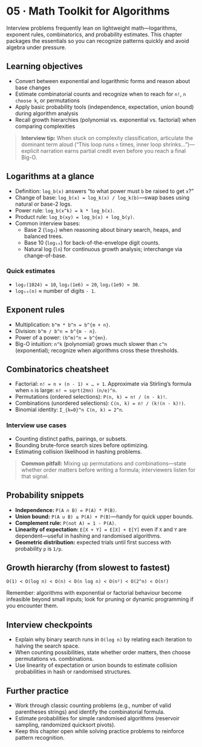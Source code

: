 # 05 · Math Toolkit for Algorithms

Interview problems frequently lean on lightweight math—logarithms, exponent rules, combinatorics, and probability estimates. This chapter packages the essentials so you can recognize patterns quickly and avoid algebra under pressure.

## Learning objectives
- Convert between exponential and logarithmic forms and reason about base changes
- Estimate combinatorial counts and recognize when to reach for `n!`, `n choose k`, or permutations
- Apply basic probability tools (independence, expectation, union bound) during algorithm analysis
- Recall growth hierarchies (polynomial vs. exponential vs. factorial) when comparing complexities

> **Interview tip:** When stuck on complexity classification, articulate the dominant term aloud (“This loop runs `n` times, inner loop shrinks…”)—explicit narration earns partial credit even before you reach a final Big-O.

## Logarithms at a glance
- Definition: `log_b(x)` answers “to what power must `b` be raised to get `x`?”
- Change of base: `log_b(x) = log_k(x) / log_k(b)`—swap bases using natural or base-2 logs.
- Power rule: `log_b(x^k) = k * log_b(x)`.
- Product rule: `log_b(xy) = log_b(x) + log_b(y)`.
- Common interview bases:
  - Base 2 (`log₂`) when reasoning about binary search, heaps, and balanced trees.
  - Base 10 (`log₁₀`) for back-of-the-envelope digit counts.
  - Natural log (`ln`) for continuous growth analysis; interchange via change-of-base.

### Quick estimates
- `log₂(1024) = 10`, `log₂(1e6) ≈ 20`, `log₂(1e9) ≈ 30`.
- `log₁₀(n)` ≈ number of digits `- 1`.

## Exponent rules
- Multiplication: `b^m * b^n = b^{m + n}`.
- Division: `b^m / b^n = b^{m - n}`.
- Power of a power: `(b^m)^n = b^{mn}`.
- Big-O intuition: `n^k` (polynomial) grows much slower than `c^n` (exponential); recognize when algorithms cross these thresholds.

## Combinatorics cheatsheet
- Factorial: `n! = n × (n - 1) × … × 1`. Approximate via Stirling’s formula when `n` is large: `n! ≈ sqrt(2πn) (n/e)^n`.
- Permutations (ordered selections): `P(n, k) = n! / (n - k)!`.
- Combinations (unordered selections): `C(n, k) = n! / (k!(n - k)!)`.
- Binomial identity: `Σ_{k=0}^n C(n, k) = 2^n`.

### Interview use cases
- Counting distinct paths, pairings, or subsets.
- Bounding brute-force search sizes before optimizing.
- Estimating collision likelihood in hashing problems.

> **Common pitfall:** Mixing up permutations and combinations—state whether order matters before writing a formula; interviewers listen for that signal.

## Probability snippets
- **Independence:** `P(A ∩ B) = P(A) * P(B)`.
- **Union bound:** `P(A ∪ B) ≤ P(A) + P(B)`—handy for quick upper bounds.
- **Complement rule:** `P(not A) = 1 - P(A)`.
- **Linearity of expectation:** `E[X + Y] = E[X] + E[Y]` even if `X` and `Y` are dependent—useful in hashing and randomised algorithms.
- **Geometric distribution:** expected trials until first success with probability `p` is `1/p`.

## Growth hierarchy (from slowest to fastest)
```
O(1) < O(log n) < O(n) < O(n log n) < O(n²) < O(2^n) < O(n!)
```
Remember: algorithms with exponential or factorial behaviour become infeasible beyond small inputs; look for pruning or dynamic programming if you encounter them.

## Interview checkpoints
- Explain why binary search runs in `O(log n)` by relating each iteration to halving the search space.
- When counting possibilities, state whether order matters, then choose permutations vs. combinations.
- Use linearity of expectation or union bounds to estimate collision probabilities in hash or randomised structures.

## Further practice
- Work through classic counting problems (e.g., number of valid parentheses strings) and identify the combinatorial formula.
- Estimate probabilities for simple randomised algorithms (reservoir sampling, randomized quicksort pivots).
- Keep this chapter open while solving practice problems to reinforce pattern recognition.
